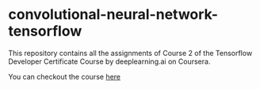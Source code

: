 # convolutional-neural-network-tensorflow

This repository contains all the assignments of Course 2 of the Tensorflow Developer Certificate Course by deeplearning.ai on Coursera.

You can checkout the course [here](https://www.coursera.org/learn/convolutional-neural-networks-tensorflow?specialization=tensorflow-in-practice)
